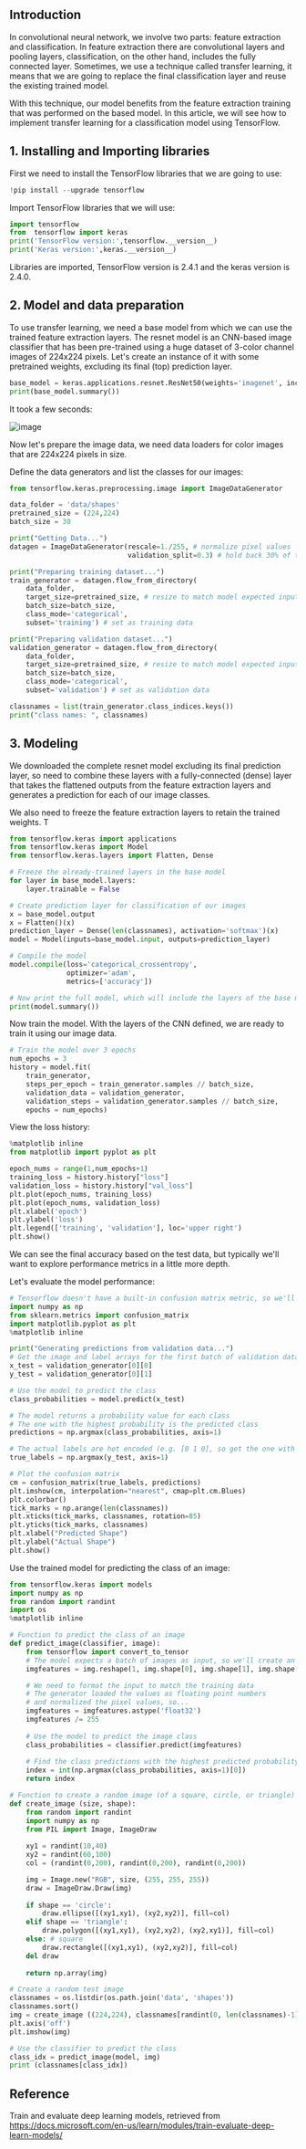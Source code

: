 ## Introduction

In convolutional neural network, we involve two parts: feature extraction and classification. In feature extraction there are convolutional layers and pooling layers, classification, on the other hand, includes the fully connected layer. Sometimes, we use a technique called transfer learning, it means that we are going to replace the final classification layer and reuse the existing trained model. 

With this technique, our model benefits from the feature extraction training that was performed on the based model. In this article, we will see how to implement transfer learning for a classification model using TensorFlow.

## 1. Installing and Importing libraries

First we need to install the TensorFlow libraries that we are going to use:
```python
!pip install --upgrade tensorflow
```

Import TensorFlow libraries that we will use:

```python
import tensorflow
from  tensorflow import keras
print('TensorFlow version:',tensorflow.__version__)
print('Keras version:',keras.__version__)
```

Libraries are imported, TensorFlow version is 2.4.1 and the keras version is 2.4.0.

## 2. Model and data preparation

To use transfer learning, we need a base model from which we can use the trained feature extraction layers. The resnet model is an CNN-based image classifier that has been pre-trained using a huge dataset of 3-color channel images of 224x224 pixels. Let's create an instance of it with some pretrained weights, excluding its final (top) prediction layer.

```python
base_model = keras.applications.resnet.ResNet50(weights='imagenet', include_top=False, input_shape=(224,224,3))
print(base_model.summary())
```

It took a few seconds:

![image](https://user-images.githubusercontent.com/71245576/115270853-bd251100-a10a-11eb-8301-3f1387beb8e9.png)

Now let's prepare the image data, we need data loaders for color images that are 224x224 pixels in size. 

Define the data generators and list the classes for our images:

```python
from tensorflow.keras.preprocessing.image import ImageDataGenerator

data_folder = 'data/shapes'
pretrained_size = (224,224)
batch_size = 30

print("Getting Data...")
datagen = ImageDataGenerator(rescale=1./255, # normalize pixel values
                             validation_split=0.3) # hold back 30% of the images for validation

print("Preparing training dataset...")
train_generator = datagen.flow_from_directory(
    data_folder,
    target_size=pretrained_size, # resize to match model expected input
    batch_size=batch_size,
    class_mode='categorical',
    subset='training') # set as training data

print("Preparing validation dataset...")
validation_generator = datagen.flow_from_directory(
    data_folder,
    target_size=pretrained_size, # resize to match model expected input
    batch_size=batch_size,
    class_mode='categorical',
    subset='validation') # set as validation data

classnames = list(train_generator.class_indices.keys())
print("class names: ", classnames)
```

## 3. Modeling

We downloaded the complete resnet model excluding its final prediction layer, so need to combine these layers with a fully-connected (dense) layer that takes the flattened outputs from the feature extraction layers and generates a prediction for each of our image classes.

We also need to freeze the feature extraction layers to retain the trained weights. T

```python
from tensorflow.keras import applications
from tensorflow.keras import Model
from tensorflow.keras.layers import Flatten, Dense

# Freeze the already-trained layers in the base model
for layer in base_model.layers:
    layer.trainable = False

# Create prediction layer for classification of our images
x = base_model.output
x = Flatten()(x)
prediction_layer = Dense(len(classnames), activation='softmax')(x) 
model = Model(inputs=base_model.input, outputs=prediction_layer)

# Compile the model
model.compile(loss='categorical_crossentropy',
              optimizer='adam',
              metrics=['accuracy'])

# Now print the full model, which will include the layers of the base model plus the dense layer we added
print(model.summary())
```

Now train the model. With the layers of the CNN defined, we are ready to train it using our image data. 

```python
# Train the model over 3 epochs
num_epochs = 3
history = model.fit(
    train_generator,
    steps_per_epoch = train_generator.samples // batch_size,
    validation_data = validation_generator, 
    validation_steps = validation_generator.samples // batch_size,
    epochs = num_epochs)
```

View the loss history:
```python
%matplotlib inline
from matplotlib import pyplot as plt

epoch_nums = range(1,num_epochs+1)
training_loss = history.history["loss"]
validation_loss = history.history["val_loss"]
plt.plot(epoch_nums, training_loss)
plt.plot(epoch_nums, validation_loss)
plt.xlabel('epoch')
plt.ylabel('loss')
plt.legend(['training', 'validation'], loc='upper right')
plt.show()
```
We can see the final accuracy based on the test data, but typically we'll want to explore performance metrics in a little more depth.

Let's evaluate the model performance:

```python
# Tensorflow doesn't have a built-in confusion matrix metric, so we'll use SciKit-Learn
import numpy as np
from sklearn.metrics import confusion_matrix
import matplotlib.pyplot as plt
%matplotlib inline

print("Generating predictions from validation data...")
# Get the image and label arrays for the first batch of validation data
x_test = validation_generator[0][0]
y_test = validation_generator[0][1]

# Use the model to predict the class
class_probabilities = model.predict(x_test)

# The model returns a probability value for each class
# The one with the highest probability is the predicted class
predictions = np.argmax(class_probabilities, axis=1)

# The actual labels are hot encoded (e.g. [0 1 0], so get the one with the value 1
true_labels = np.argmax(y_test, axis=1)

# Plot the confusion matrix
cm = confusion_matrix(true_labels, predictions)
plt.imshow(cm, interpolation="nearest", cmap=plt.cm.Blues)
plt.colorbar()
tick_marks = np.arange(len(classnames))
plt.xticks(tick_marks, classnames, rotation=85)
plt.yticks(tick_marks, classnames)
plt.xlabel("Predicted Shape")
plt.ylabel("Actual Shape")
plt.show()
```

Use the trained model for predicting the class of an image:

```python
from tensorflow.keras import models
import numpy as np
from random import randint
import os
%matplotlib inline

# Function to predict the class of an image
def predict_image(classifier, image):
    from tensorflow import convert_to_tensor
    # The model expects a batch of images as input, so we'll create an array of 1 image
    imgfeatures = img.reshape(1, img.shape[0], img.shape[1], img.shape[2])

    # We need to format the input to match the training data
    # The generator loaded the values as floating point numbers
    # and normalized the pixel values, so...
    imgfeatures = imgfeatures.astype('float32')
    imgfeatures /= 255
    
    # Use the model to predict the image class
    class_probabilities = classifier.predict(imgfeatures)
    
    # Find the class predictions with the highest predicted probability
    index = int(np.argmax(class_probabilities, axis=1)[0])
    return index

# Function to create a random image (of a square, circle, or triangle)
def create_image (size, shape):
    from random import randint
    import numpy as np
    from PIL import Image, ImageDraw
    
    xy1 = randint(10,40)
    xy2 = randint(60,100)
    col = (randint(0,200), randint(0,200), randint(0,200))

    img = Image.new("RGB", size, (255, 255, 255))
    draw = ImageDraw.Draw(img)
    
    if shape == 'circle':
        draw.ellipse([(xy1,xy1), (xy2,xy2)], fill=col)
    elif shape == 'triangle':
        draw.polygon([(xy1,xy1), (xy2,xy2), (xy2,xy1)], fill=col)
    else: # square
        draw.rectangle([(xy1,xy1), (xy2,xy2)], fill=col)
    del draw
    
    return np.array(img)

# Create a random test image
classnames = os.listdir(os.path.join('data', 'shapes'))
classnames.sort()
img = create_image ((224,224), classnames[randint(0, len(classnames)-1)])
plt.axis('off')
plt.imshow(img)

# Use the classifier to predict the class
class_idx = predict_image(model, img)
print (classnames[class_idx])
```

## Reference

Train and evaluate deep learning models, retrieved from https://docs.microsoft.com/en-us/learn/modules/train-evaluate-deep-learn-models/
